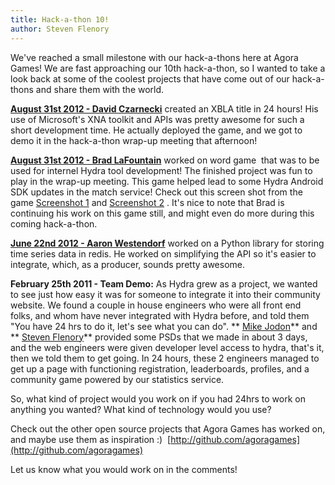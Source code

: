 ```yaml
---
title: Hack-a-thon 10!
author: Steven Flenory
---
```

We've reached a small milestone with our hack-a-thons here at Agora Games! We are fast approaching our 10th hack-a-thon, so I wanted to take a look back at some of the coolest projects that have come out of our hack-a-thons and share them with the world.

 **[August 31st 2012 - David Czarnecki](https://twitter.com/CzarneckiD)** created an XBLA title in 24 hours! His use of Microsoft's XNA toolkit and APIs was pretty awesome for such a short development time. He actually deployed the game, and we got to demo it in the hack-a-thon wrap-up meeting that afternoon!

 **[August 31st 2012 - Brad LaFountain](https://twitter.com/bradmlafountain)** worked on word game  that was to be used for internel Hydra tool development! The finished project was fun to play in the wrap-up meeting. This game helped lead to some Hydra Android SDK updates in the match service! Check out this screen shot from the game [Screenshot 1](https://s3.amazonaws.com/uploads.hipchat.com/9155/24388/8q7rasx0xwbw1ac/black.png) and [Screenshot 2](https://s3.amazonaws.com/uploads.hipchat.com/9155/24388/98vdx0gluv5umv6/bluuuue.png) . It's nice to note that Brad is continuing his work on this game still, and might even do more during this coming hack-a-thon.

 **[June 22nd 2012 - Aaron Westendorf](https://twitter.com/WashUffize)** worked on a Python library for storing time series data in redis. He worked on simplifying the API so it's easier to integrate, which, as a producer, sounds pretty awesome.

 **February 25th 2011 - Team Demo:** As Hydra grew as a project, we wanted to see just how easy it was for someone to integrate it into their community website. We found a couple in house engineers who were all front end folks, and whom have never integrated with Hydra before, and told them "You have 24 hrs to do it, let's see what you can do". ** [Mike Jodon](https://twitter.com/MikeJodon)** and ** [Steven Flenory](https://twitter.com/Dragonfist111)** provided some PSDs that we made in about 3 days, and the web engineers were given developer level access to hydra, that's it, then we told them to get going. In 24 hours, these 2 engineers managed to get up a page with functioning registration, leaderboards, profiles, and a community game powered by our statistics service.

 So, what kind of project would you work on if you had 24hrs to work on anything you wanted? What kind of technology would you use?

 Check out the other open source projects that Agora Games has worked on, and maybe use them as inspiration :)  [http://github.com/agoragames](http://github.com/agoragames)

 Let us know what you would work on in the comments!

  
